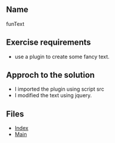## Name

funText

## Exercise requirements

- use a plugin to create some fancy text.

## Approch to the solution

- I imported the plugin using script src
- I modified the text using jquery.

## Files

- [Index](index.html)
- [Main](script/main.js)
